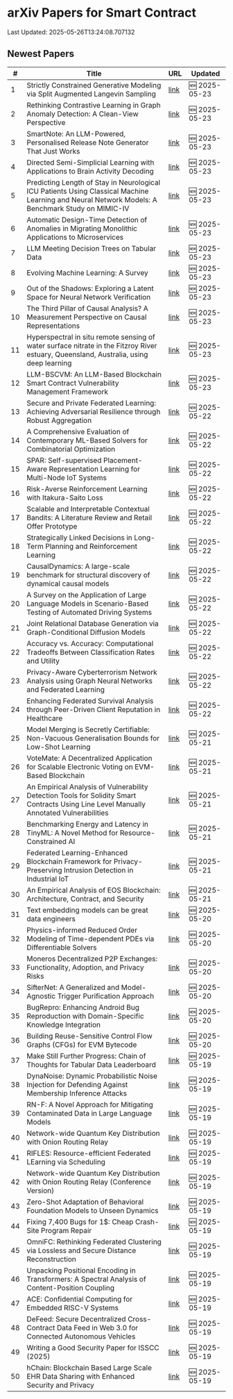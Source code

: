 # arXiv Papers for Smart Contract

Last Updated: 2025-05-26T13:24:08.707132

## Newest Papers

|\#|Title|URL|Updated|
|---|---|---|---|
|1|Strictly Constrained Generative Modeling via Split Augmented Langevin Sampling|[link](http://arxiv.org/abs/2505.18017v1)|🆕 2025-05-23|
|2|Rethinking Contrastive Learning in Graph Anomaly Detection: A Clean-View Perspective|[link](http://arxiv.org/abs/2505.18002v1)|🆕 2025-05-23|
|3|SmartNote: An LLM-Powered, Personalised Release Note Generator That Just Works|[link](http://arxiv.org/abs/2505.17977v1)|🆕 2025-05-23|
|4|Directed Semi-Simplicial Learning with Applications to Brain Activity Decoding|[link](http://arxiv.org/abs/2505.17939v1)|🆕 2025-05-23|
|5|Predicting Length of Stay in Neurological ICU Patients Using Classical Machine Learning and Neural Network Models: A Benchmark Study on MIMIC-IV|[link](http://arxiv.org/abs/2505.17929v1)|🆕 2025-05-23|
|6|Automatic Design-Time Detection of Anomalies in Migrating Monolithic Applications to Microservices|[link](http://arxiv.org/abs/2505.17927v1)|🆕 2025-05-23|
|7|LLM Meeting Decision Trees on Tabular Data|[link](http://arxiv.org/abs/2505.17918v1)|🆕 2025-05-23|
|8|Evolving Machine Learning: A Survey|[link](http://arxiv.org/abs/2505.17902v1)|🆕 2025-05-23|
|9|Out of the Shadows: Exploring a Latent Space for Neural Network Verification|[link](http://arxiv.org/abs/2505.17854v1)|🆕 2025-05-23|
|10|The Third Pillar of Causal Analysis? A Measurement Perspective on Causal Representations|[link](http://arxiv.org/abs/2505.17708v1)|🆕 2025-05-23|
|11|Hyperspectral in situ remote sensing of water surface nitrate in the Fitzroy River estuary, Queensland, Australia, using deep learning|[link](http://arxiv.org/abs/2505.17483v1)|🆕 2025-05-23|
|12|LLM-BSCVM: An LLM-Based Blockchain Smart Contract Vulnerability Management Framework|[link](http://arxiv.org/abs/2505.17416v1)|🆕 2025-05-23|
|13|Secure and Private Federated Learning: Achieving Adversarial Resilience through Robust Aggregation|[link](http://arxiv.org/abs/2505.17226v1)|🆕 2025-05-22|
|14|A Comprehensive Evaluation of Contemporary ML-Based Solvers for Combinatorial Optimization|[link](http://arxiv.org/abs/2505.16952v1)|🆕 2025-05-22|
|15|SPAR: Self-supervised Placement-Aware Representation Learning for Multi-Node IoT Systems|[link](http://arxiv.org/abs/2505.16936v1)|🆕 2025-05-22|
|16|Risk-Averse Reinforcement Learning with Itakura-Saito Loss|[link](http://arxiv.org/abs/2505.16925v1)|🆕 2025-05-22|
|17|Scalable and Interpretable Contextual Bandits: A Literature Review and Retail Offer Prototype|[link](http://arxiv.org/abs/2505.16918v1)|🆕 2025-05-22|
|18|Strategically Linked Decisions in Long-Term Planning and Reinforcement Learning|[link](http://arxiv.org/abs/2505.16833v1)|🆕 2025-05-22|
|19|CausalDynamics: A large-scale benchmark for structural discovery of dynamical causal models|[link](http://arxiv.org/abs/2505.16620v1)|🆕 2025-05-22|
|20|A Survey on the Application of Large Language Models in Scenario-Based Testing of Automated Driving Systems|[link](http://arxiv.org/abs/2505.16587v1)|🆕 2025-05-22|
|21|Joint Relational Database Generation via Graph-Conditional Diffusion Models|[link](http://arxiv.org/abs/2505.16527v1)|🆕 2025-05-22|
|22|Accuracy vs. Accuracy: Computational Tradeoffs Between Classification Rates and Utility|[link](http://arxiv.org/abs/2505.16494v1)|🆕 2025-05-22|
|23|Privacy-Aware Cyberterrorism Network Analysis using Graph Neural Networks and Federated Learning|[link](http://arxiv.org/abs/2505.16371v1)|🆕 2025-05-22|
|24|Enhancing Federated Survival Analysis through Peer-Driven Client Reputation in Healthcare|[link](http://arxiv.org/abs/2505.16190v1)|🆕 2025-05-22|
|25|Model Merging is Secretly Certifiable: Non-Vacuous Generalisation Bounds for Low-Shot Learning|[link](http://arxiv.org/abs/2505.15798v1)|🆕 2025-05-21|
|26|VoteMate: A Decentralized Application for Scalable Electronic Voting on EVM-Based Blockchain|[link](http://arxiv.org/abs/2505.15797v1)|🆕 2025-05-21|
|27|An Empirical Analysis of Vulnerability Detection Tools for Solidity Smart Contracts Using Line Level Manually Annotated Vulnerabilities|[link](http://arxiv.org/abs/2505.15756v1)|🆕 2025-05-21|
|28|Benchmarking Energy and Latency in TinyML: A Novel Method for Resource-Constrained AI|[link](http://arxiv.org/abs/2505.15622v1)|🆕 2025-05-21|
|29|Federated Learning-Enhanced Blockchain Framework for Privacy-Preserving Intrusion Detection in Industrial IoT|[link](http://arxiv.org/abs/2505.15376v1)|🆕 2025-05-21|
|30|An Empirical Analysis of EOS Blockchain: Architecture, Contract, and Security|[link](http://arxiv.org/abs/2505.15051v1)|🆕 2025-05-21|
|31|Text embedding models can be great data engineers|[link](http://arxiv.org/abs/2505.14802v1)|🆕 2025-05-20|
|32|Physics-informed Reduced Order Modeling of Time-dependent PDEs via Differentiable Solvers|[link](http://arxiv.org/abs/2505.14595v1)|🆕 2025-05-20|
|33|Moneros Decentralized P2P Exchanges: Functionality, Adoption, and Privacy Risks|[link](http://arxiv.org/abs/2505.02392v3)|🆕 2025-05-20|
|34|SifterNet: A Generalized and Model-Agnostic Trigger Purification Approach|[link](http://arxiv.org/abs/2505.14531v1)|🆕 2025-05-20|
|35|BugRepro: Enhancing Android Bug Reproduction with Domain-Specific Knowledge Integration|[link](http://arxiv.org/abs/2505.14528v1)|🆕 2025-05-20|
|36|Building Reuse-Sensitive Control Flow Graphs (CFGs) for EVM Bytecode|[link](http://arxiv.org/abs/2505.14437v1)|🆕 2025-05-20|
|37|Make Still Further Progress: Chain of Thoughts for Tabular Data Leaderboard|[link](http://arxiv.org/abs/2505.13421v1)|🆕 2025-05-19|
|38|DynaNoise: Dynamic Probabilistic Noise Injection for Defending Against Membership Inference Attacks|[link](http://arxiv.org/abs/2505.13362v1)|🆕 2025-05-19|
|39|RN-F: A Novel Approach for Mitigating Contaminated Data in Large Language Models|[link](http://arxiv.org/abs/2505.13249v1)|🆕 2025-05-19|
|40|Network-wide Quantum Key Distribution with Onion Routing Relay|[link](http://arxiv.org/abs/2505.13239v1)|🆕 2025-05-19|
|41|RIFLES: Resource-effIcient Federated LEarning via Scheduling|[link](http://arxiv.org/abs/2505.13169v1)|🆕 2025-05-19|
|42|Network-wide Quantum Key Distribution with Onion Routing Relay (Conference Version)|[link](http://arxiv.org/abs/2505.13158v1)|🆕 2025-05-19|
|43|Zero-Shot Adaptation of Behavioral Foundation Models to Unseen Dynamics|[link](http://arxiv.org/abs/2505.13150v1)|🆕 2025-05-19|
|44|Fixing 7,400 Bugs for 1$: Cheap Crash-Site Program Repair|[link](http://arxiv.org/abs/2505.13103v1)|🆕 2025-05-19|
|45|OmniFC: Rethinking Federated Clustering via Lossless and Secure Distance Reconstruction|[link](http://arxiv.org/abs/2505.13071v1)|🆕 2025-05-19|
|46|Unpacking Positional Encoding in Transformers: A Spectral Analysis of Content-Position Coupling|[link](http://arxiv.org/abs/2505.13027v1)|🆕 2025-05-19|
|47|ACE: Confidential Computing for Embedded RISC-V Systems|[link](http://arxiv.org/abs/2505.12995v1)|🆕 2025-05-19|
|48|DeFeed: Secure Decentralized Cross-Contract Data Feed in Web 3.0 for Connected Autonomous Vehicles|[link](http://arxiv.org/abs/2505.09928v2)|🆕 2025-05-19|
|49|Writing a Good Security Paper for ISSCC (2025)|[link](http://arxiv.org/abs/2505.12700v1)|🆕 2025-05-19|
|50|hChain: Blockchain Based Large Scale EHR Data Sharing with Enhanced Security and Privacy|[link](http://arxiv.org/abs/2505.12610v1)|🆕 2025-05-19|
